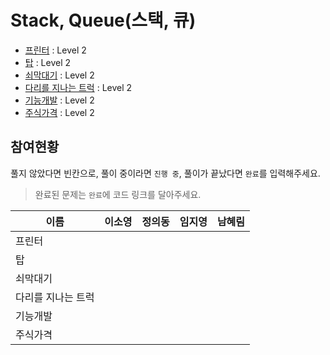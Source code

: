# Stack, Queue(스택, 큐)

* [프린터](https://programmers.co.kr/learn/courses/30/lessons/42587) : Level 2
* [탑](https://programmers.co.kr/learn/courses/30/lessons/42588) : Level 2
* [쇠막대기](https://programmers.co.kr/learn/courses/30/lessons/42585) : Level 2
* [다리를 지나는 트럭](https://programmers.co.kr/learn/courses/30/lessons/42583) : Level 2
* [기능개발](https://programmers.co.kr/learn/courses/30/lessons/42586) : Level 2
* [주식가격](https://programmers.co.kr/learn/courses/30/lessons/42584) : Level 2

## 참여현황
풀지 않았다면 빈칸으로, 풀이 중이라면 `진행 중`, 풀이가 끝났다면 `완료`를 입력해주세요.
> 완료된 문제는 `완료`에 코드 링크를 달아주세요.

|이름|이소영|정의동|임지영|남혜림|
|--|--|--|--|--|
|프린터|||||
|탑|||||
|쇠막대기|||||
|다리를 지나는 트럭|||||
|기능개발|||||
|주식가격|||||
